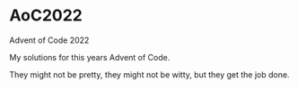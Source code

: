# AoC2022
Advent of Code 2022

My solutions for this years Advent of Code.

They might not be pretty, they might not be witty,
but they get the job done.
